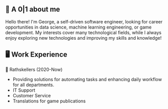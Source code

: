 ## 💭 A 0|1 about me
Hello there! I'm George, a self-driven software engineer, looking for career opportunities in data science, machine learning engineering, or game development. My interests cover many technological fields, while I always enjoy exploring new technologies and improving my skills and knowledge!

## 🖥️ Work Experience
🎲 Rathskellers (2020-Now)
* Providing solutions for automating tasks and enhancing daily workflow for all departments.
* IT Support
* Customer Service
* Translations for game publications
